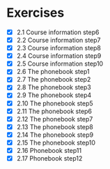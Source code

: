 # Exercises
- [x] 2.1 Course information step6
- [x] 2.2 Course information step7
- [x] 2.3 Course information step8
- [x] 2.4 Course information step9
- [x] 2.5 Course information step10
- [x] 2.6 The phonebook step1
- [x] 2.7 The phonebook step2
- [x] 2.8 The phonebook step3
- [x] 2.9 The phonebook step4
- [x] 2.10 The phonebook step5
- [x] 2.11 The phonebook step6
- [x] 2.12 The phonebook step7
- [x] 2.13 The phonebook step8
- [x] 2.14 The phonebook step9
- [x] 2.15 The phonebook step10
- [x] 2.16 Phonebook step11
- [x] 2.17 Phonebook step12

